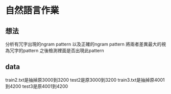 # 自然語言作業

## 想法
分析有冗字出現的ngram pattern
以及正確的ngram pattern
將兩者差異最大的視為冗字的pattern
之後檢測裡面是否出現此pattern

## data

train2.txt是抽掉原3000到3200
test2是原3000到3200
train3.txt是抽掉原4001到4200
test3是原4001到4200
